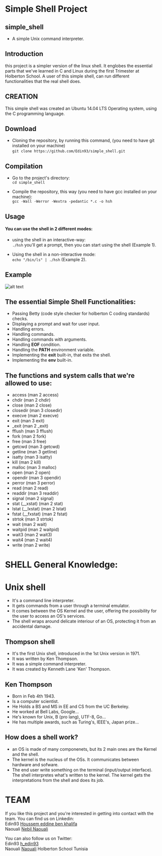 # Simple Shell Project

## simple_shell
- A simple Unix command interpreter.

## Introduction
this project is a simpler version of the linux shell.
It englobes the essential parts that we've learned in C and Linux during the first Trimester at Holberton School.
A user of this simple shell, can run different functionalities that the real shell does.

## CREATION
This simple shell was created an Ubuntu 14.04 LTS Operating system, using the C programming language.

## Download

* Cloning the repository, by running this command, (you need to have git installed on your machine)<br/>
```git clone https://github.com/Edin93/simple_shell.git```

## Compilation

* Go to the project's directory:<br/>
```cd simple_shell```

*  Compile the repository, this way (you need to have gcc installed on your machine): <br/>
```gcc -Wall -Werror -Wextra -pedantic *.c -o hsh```

## Usage

#### You can use the shell in 2 different modes:

* using the shell in an interactive-way:<br/>
```./hsh``` you'll get a prompt, then you can start using the shell (Example 1).

* Using the shell in a non-interactive mode:<br/>
```echo "/bin/ls" | ./hsh``` (Example 2).

## Example <br/>
![alt text](https://github.com/Edin93/simple_shell/blob/master/example.png)
<br/>

## The essential Simple Shell Functionalities:
* Passing Betty (code style checker for holberton C coding standards) checks.
* Displaying a prompt and wait for user input.
* Handling errors.
* Handling commands.
* Handling commands with arguments.
* Handling **EOF** condition.
* Handling the **PATH** environment variable.
* Implementing the **exit** built-in, that exits the shell.
* Implementing the **env** built-in.

## The functions and system calls that we're allowed to use:
* access (man 2 access)
* chdir (man 2 chdir)
* close (man 2 close)
* closedir (man 3 closedir)
* execve (man 2 execve)
* exit (man 3 exit)
* _exit (man 2 _exit)
* fflush (man 3 fflush)
* fork (man 2 fork)
* free (man 3 free)
* getcwd (man 3 getcwd)
* getline (man 3 getline)
* isatty (man 3 isatty)
* kill (man 2 kill)
* malloc (man 3 malloc)
* open (man 2 open)
* opendir (man 3 opendir)
* perror (man 3 perror)
* read (man 2 read)
* readdir (man 3 readdir)
* signal (man 2 signal)
* stat (__xstat) (man 2 stat)
* lstat (__lxstat) (man 2 lstat)
* fstat (__fxstat) (man 2 fstat)
* strtok (man 3 strtok)
* wait (man 2 wait)
* waitpid (man 2 waitpid)
* wait3 (man 2 wait3)
* wait4 (man 2 wait4)
* write (man 2 write)

# SHELL General Knowledge:

# Unix shell
- It's a command line interpreter.
- It gets commands from a user through a terminal emulator.
- It comes between the OS Kernel and the user, offering the possibility for the
user to access an OS's services.
- The shell wraps around delicate interiour of an OS, protecting it from an accidental
damage.

## Thompson shell
- It's the first Unix shell, introduced in the 1st Unix version in 1971.
- It was written by Ken Thompson.
- It was a simple command interpreter.
- It was created by Kenneth Lane 'Ken' Thompson.

## Ken Thompson
- Born in Feb 4th 1943.
- Is a computer scientist.
- He Holds a BS and MS in EE and CS from the UC Berkeley.
- He worked at Bell Labs, Google...
- He's known for Unix, B (pro lang), UTF-8, Go...
- He has multiple awards, such as Turing's, IEEE's, Japan prize...

## How does a shell work?
- an OS is made of many componenets, but its 2 main ones are the Kernel and the
shell.
- The kernel is the nucleus of the OSs. It communicates between hardware and sofware.
- The end user write something on the terminal (input/output interface). The shell
interpretes what's written to the kernel. The kernel gets the interpretations from
the shell and does its job.

# TEAM
If you like this project and you're interested in getting into contact with the team.
You can find us on Linkedin:<br/>
Edin93 [Houssem eddine ben khalifa](https://www.linkedin.com/in/houssem-eddine-ben-khalifa-b0a2a412b/)<br/>
Naouali [Nebil Naouali](https://www.linkedin.com/in/noualinebil/)

You can also follow us on Twitter:<br/>
Edin93 [h_edin93](https://twitter.com/h_edin93)<br/>
Naouali [Naouali](https://twitter.com/NaoualiNebil)
Holberton School Tunisia
